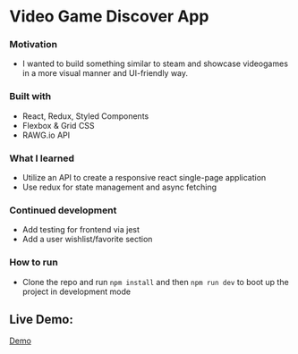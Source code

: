 # Video Game Discover App

### Motivation

- I wanted to build something similar to steam and showcase videogames in a more visual manner and UI-friendly way.

### Built with

- React, Redux, Styled Components
- Flexbox & Grid CSS
- RAWG.io API

### What I learned

- Utilize an API to create a responsive react single-page application
- Use redux for state management and async fetching

### Continued development

- Add testing for frontend via jest
- Add a user wishlist/favorite section

### How to run

- Clone the repo and run `npm install` and then `npm run dev` to boot up the project in development mode

## Live Demo:
[Demo]([https://pages.github.com/](https://daorichard.github.io/video_game_search/)https://daorichard.github.io/video_game_search/)
